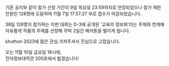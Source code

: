 기존 공지와 같이 참가 신청 기간이 9일 목요일 23:59까지로 연장되었으나 참가 제한 인원인 128명에 도달하여 11월 7일 17:57:27 부로 접수가 마감되었습니다.

38팀 128명이 참가하는 이번 대회는 D-3에 공개된 '교육의 정보화'라는 주제와 연계해 자유롭게 작품의 주제를 선정해 무박 2일간 해커톤을 벌이게 됩니다.

khuthon 2023에 많은 관심 가져주셔서 진심으로 고맙습니다.

오는 11월 10일 금요일 18시에,<br/>
전자정보대학관 205호에서 뵙겠습니다!
